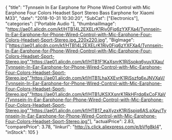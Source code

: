 {
	"title": "Tynnsein In Ear Earphone for Phone Wired Control with Mic Earphone Four Colors Headset Sport Stereo Bass Earphone for Xiaomi M33",
	"date": "2018-10-31 10:30:20",
	"SubCat": ["Electronics"],
	"categories": ["Portable Audio "],
	"thumbnailImage": "https://ae01.alicdn.com/kf/HTB14L2EXELrK1Rjy0Fjq6zYXFXa4/Tynnsein-In-Ear-Earphone-for-Phone-Wired-Control-with-Mic-Earphone-Four-Colors-Headset-Sport-Stereo.jpg_220x220.jpg",
	"BigImage": ["https://ae01.alicdn.com/kf/HTB14L2EXELrK1Rjy0Fjq6zYXFXa4/Tynnsein-In-Ear-Earphone-for-Phone-Wired-Control-with-Mic-Earphone-Four-Colors-Headset-Sport-Stereo.jpg","https://ae01.alicdn.com/kf/HTB1F1KaXsnrK1RjSspkq6yuvXXau/Tynnsein-In-Ear-Earphone-for-Phone-Wired-Control-with-Mic-Earphone-Four-Colors-Headset-Sport-Stereo.jpg","https://ae01.alicdn.com/kf/HTB1LhaXXEvrK1RjSszfq6xJNVXaV/Tynnsein-In-Ear-Earphone-for-Phone-Wired-Control-with-Mic-Earphone-Four-Colors-Headset-Sport-Stereo.jpg","https://ae01.alicdn.com/kf/HTB1JKSXXsnrK1RkHFrdq6xCoFXaV/Tynnsein-In-Ear-Earphone-for-Phone-Wired-Control-with-Mic-Earphone-Four-Colors-Headset-Sport-Stereo.jpg","https://ae01.alicdn.com/kf/HTB17_eaXyzxK1RjSspjq6AS.pXay/Tynnsein-In-Ear-Earphone-for-Phone-Wired-Control-with-Mic-Earphone-Four-Colors-Headset-Sport-Stereo.jpg"],
	"actualPrice": 2.83,
	"comparePrice": 3.78,
	"linkurl": "http://s.click.aliexpress.com/e/bVfg8kI4",
	"inStock": 105
}
